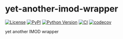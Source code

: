 # yet-another-imod-wrapper

[![License](https://img.shields.io/pypi/l/yet-another-imod-wrapper.svg?color=green)](https://github.com/alisterburt/yet-another-imod-wrapper/raw/main/LICENSE)
[![PyPI](https://img.shields.io/pypi/v/yet-another-imod-wrapper.svg?color=green)](https://pypi.org/project/yet-another-imod-wrapper)
[![Python Version](https://img.shields.io/pypi/pyversions/yet-another-imod-wrapper.svg?color=green)](https://python.org)
[![CI](https://github.com/alisterburt/yet-another-imod-wrapper/actions/workflows/ci.yml/badge.svg)](https://github.com/alisterburt/yet-another-imod-wrapper/actions/workflows/ci.yml)
[![codecov](https://codecov.io/gh/alisterburt/yet-another-imod-wrapper/branch/main/graph/badge.svg)](https://codecov.io/gh/alisterburt/yet-another-imod-wrapper)

yet another IMOD wrapper
